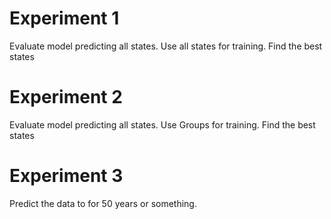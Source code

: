 # Experiment 1

Evaluate model predicting all states. Use all states for training.  Find the best states

# Experiment 2 

Evaluate model predicting all states. Use Groups for training.  Find the best states 

# Experiment 3 

Predict the data to for 50 years or something.


